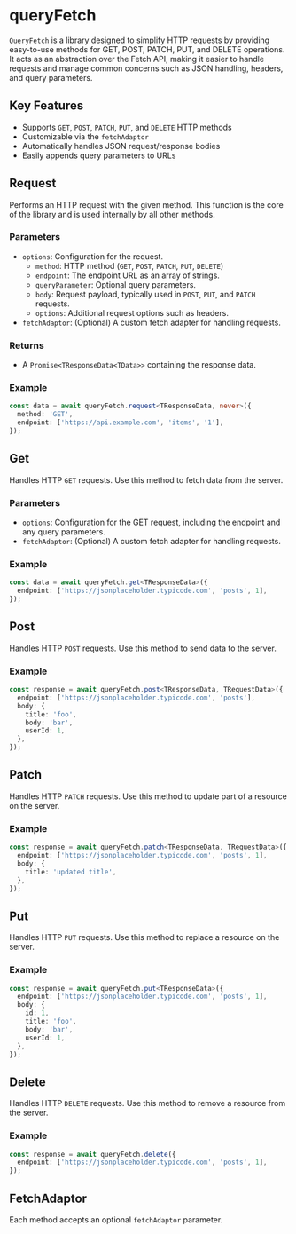 # queryFetch

`QueryFetch` is a library designed to simplify HTTP requests by providing easy-to-use methods for GET, POST, PATCH, PUT, and DELETE operations. It acts as an abstraction over the Fetch API, making it easier to handle requests and manage common concerns such as JSON handling, headers, and query parameters.

## Key Features

- Supports `GET`, `POST`, `PATCH`, `PUT`, and `DELETE` HTTP methods
- Customizable via the `fetchAdaptor`
- Automatically handles JSON request/response bodies
- Easily appends query parameters to URLs

## Request

Performs an HTTP request with the given method. This function is the core of the library and is used internally by all other methods.

### Parameters

- `options`: Configuration for the request.
  - `method`: HTTP method (`GET`, `POST`, `PATCH`, `PUT`, `DELETE`)
  - `endpoint`: The endpoint URL as an array of strings.
  - `queryParameter`: Optional query parameters.
  - `body`: Request payload, typically used in `POST`, `PUT`, and `PATCH` requests.
  - `options`: Additional request options such as headers.
- `fetchAdaptor`: (Optional) A custom fetch adapter for handling requests.

### Returns

- A `Promise<TResponseData<TData>>` containing the response data.

### Example

```ts
const data = await queryFetch.request<TResponseData, never>({
  method: 'GET',
  endpoint: ['https://api.example.com', 'items', '1'],
});
```

## Get

Handles HTTP `GET` requests. Use this method to fetch data from the server.

### Parameters

- `options`: Configuration for the GET request, including the endpoint and any query parameters.
- `fetchAdaptor`: (Optional) A custom fetch adapter for handling requests.

### Example

```ts
const data = await queryFetch.get<TResponseData>({
  endpoint: ['https://jsonplaceholder.typicode.com', 'posts', 1],
});
```

## Post

Handles HTTP `POST` requests. Use this method to send data to the server.

### Example

```ts
const response = await queryFetch.post<TResponseData, TRequestData>({
  endpoint: ['https://jsonplaceholder.typicode.com', 'posts'],
  body: {
    title: 'foo',
    body: 'bar',
    userId: 1,
  },
});
```

## Patch

Handles HTTP `PATCH` requests. Use this method to update part of a resource on the server.

### Example

```ts
const response = await queryFetch.patch<TResponseData, TRequestData>({
  endpoint: ['https://jsonplaceholder.typicode.com', 'posts', 1],
  body: {
    title: 'updated title',
  },
});
```

## Put

Handles HTTP `PUT` requests. Use this method to replace a resource on the server.

### Example

```ts
const response = await queryFetch.put<TResponseData>({
  endpoint: ['https://jsonplaceholder.typicode.com', 'posts', 1],
  body: {
    id: 1,
    title: 'foo',
    body: 'bar',
    userId: 1,
  },
});
```

## Delete

Handles HTTP `DELETE` requests. Use this method to remove a resource from the server.

### Example

```ts
const response = await queryFetch.delete({
  endpoint: ['https://jsonplaceholder.typicode.com', 'posts', 1],
});
```

## FetchAdaptor

Each method accepts an optional `fetchAdaptor` parameter.

